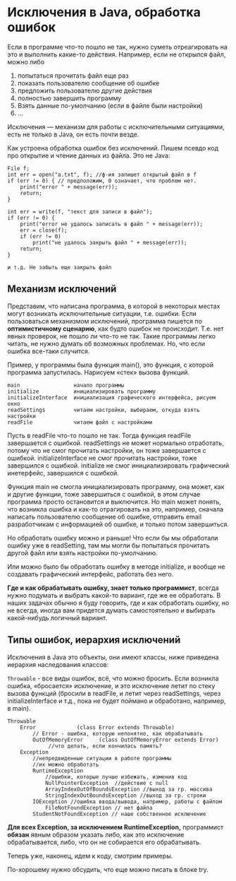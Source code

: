 # Исключения в Java, обработка ошибок

Если в программе что-то пошло не так, нужно
суметь отреагировать на это и выполнить
какие-то действия. Например, если не открылся
файл, можно либо
  1. попытаться прочитать файл еще раз
  2. показать пользователю сообщение об ошибке
  3. предложить пользователю другие действия
  4. полностью завершить программу 
  5. Взять данные по-умолчанию (если в файле
  были настройки)
  6. ...
  
Исключения — механизм для работы с исключительными
ситуациями, есть не только в Java, он есть почти везде.

Как устроена обработка ошибок без исключений. Пишем псевдо код про
открытие и чтение данных из файла. Это не Java:

```
File f;
int err = open("a.txt", f); //ф-ия запишет открытый файл в f
if (err != 0) { // предположим, 0 означает, что проблем нет.
    print("error " + message(err));
    return;
}

int err = write(f, "текст для записи в файл");
if (err != 0) {
    print("error не удалось записать в файл " + message(err));
    err = close(f);
    if (err != 0)
        print("не удалось закрыть файл " + message(err));
    return;
}

и т.д. Не забыть еще закрыть файл
```

## Механизм исключений

Представим, что написана программа, в которой в некоторых местах
могут возникать исключительные ситуации, т.е. ошибки. Если пользоваться
механизмом исключений, программа пишется по **оптимистичному
сценарию**, как будто ошибок не происходит. Т.е. нет явных проверок,
не пошло ли что-то не так. Такие программы легко читать, не нужно
думать об возможных проблемах. Но, что если ошибка все-таки случится.

Пример, у программы была функция main(), это функция, с которой 
программа запустилась. Нарисуем «стек» вызова функций.

```
main                 начало программы
initialize           инициализировать программу
initializeInterface  инициализация графического интерфейса, рисуем окно
readSettings         читаем настройки, выбираем, откуда взять настройки
readFile             читаем файл с настройками
```

Пусть в readFile что-то пошло не так. Тогда функция readFile завершается
с ошибкой. readSettings не может нормально отработать, потому что
не смог прочитать настройки, он тоже завершается с ошибкой.
initializeInterface не смог прочитать настройки, тоже завершился с 
ошибкой.
initialize не смог инициализировать графический инетерфейс, завершился
с ошибкой.

Функция main не смогла инициализировать программу, она может, как и 
другие функции, тоже завершиться с ошибкой, в этом случае программа
просто остановится и выключится. Но main может понять, что возникла
ошибка и как-то отрагировать на это, например, сначала написать
пользователю сообщение об ошибке, отправить email разработчикам с
информацией об ошибке, и только потом завершиться.

Но обработать ошибку можно и раньше! Что если бы мы обработали ошибку
уже в readSetting, там мы могли бы попытаться прочитать другой файл
или взять настройки по-умолчанию.

Или можно было бы обработать ошибку в методе initialize, и вообще
не создавать графический интерфейс, работать без него.

**Где и как обрабатывать ошибку, знает только программист**, всегда
нужно подумать и выбрать какой-то вариант, где же ее обработать. В
наших задачах обычно я буду говорить, где и как обработать ошибку, но
не всегда, иногда вам придется думать самостоятельно и выбирать
какой-нибудь логичный вариант.

## Типы ошибок, иерархия исключений
Исключения в Java это объекты, они имеют классы, ниже приведена
иерархия наследования классов:

`Throwable` - все виды ошибок, всё, что можно бросить. Если возникла
ошибка, «бросается» исключение, и это исключение летит по стеку
вызова функций (бросили в readFile, и летит через readSettings, через
initializeInterface и т.д., пока не будет поймано и обработано,
например, в main).

```
Throwable
    Error             (class Error extends Throwable)
        // Error - ошибка, которую непонятно, как обрабатывать
        OutOfMemoryError     (class OutOfMemoryError extends Error)
             //что делать, если кончилась память?
    Exception
        //непредвиденные ситуации в работе программы
        //их можно обработать
        RuntimeException
            //ошибки, которые лучше избежать, изменив код
            NullPointerException  //действие с null
            ArrayIndexOutOfBoundsException //выход за гр. массива
            StringIndexOutBoundsException //выход за гр. строки
        IOException //ошибка ввода/вывода, например, работы с файлом
            FileNotFoundException // нет файла
        StudentNotFoundException // наше собственное исключение 
```

**Для всех Exception, за исключением RuntimeException,** программист
**обязан** явным образом указать либо, как это исключение обрабатывается,
либо, что он не собирается его обрабатывать.

Теперь уже, наконец, идем к коду, смотрим примеры.

По-хорошему нужно обсудить, что еще можно писать в блоке try.

